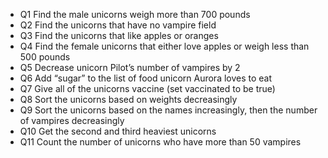 - Q1 Find the male unicorns weigh  more than 700 pounds
- Q2 Find the unicorns that have no  vampire field
- Q3 Find the unicorns that like apples  or oranges
- Q4 Find the female unicorns that  either love apples or weigh less than  500 pounds
- Q5 Decrease unicorn Pilot’s number  of vampires by 2
- Q6 Add “sugar” to the list of food  unicorn Aurora loves to eat
- Q7 Give all of the unicorns vaccine  (set vaccinated to be true)
- Q8 Sort the unicorns based on  weights decreasingly
- Q9 Sort the unicorns based on the  names increasingly, then the number  of vampires decreasingly
- Q10 Get the second and third  heaviest unicorns
- Q11 Count the number of unicorns  who have more than 50 vampires